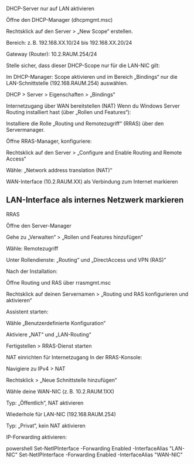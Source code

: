 DHCP-Server nur auf LAN aktivieren

Öffne den DHCP-Manager (dhcpmgmt.msc)

Rechtsklick auf den Server > „New Scope“ erstellen.

Bereich: z. B. 192.168.XX.10/24 bis 192.168.XX.20/24

Gateway (Router): 10.2.RAUM.254/24

Stelle sicher, dass dieser DHCP-Scope nur für die LAN-NIC gilt:

Im DHCP-Manager: Scope aktivieren und im Bereich „Bindings“ nur die LAN-Schnittstelle (192.168.RAUM.254) auswählen.

DHCP > Server > Eigenschaften > „Bindings“

Internetzugang über WAN bereitstellen (NAT)
Wenn du Windows Server Routing installiert hast (über „Rollen und Features“):

Installiere die Rolle „Routing und Remotezugriff“ (RRAS) über den Servermanager.

Öffne RRAS-Manager, konfiguriere:

Rechtsklick auf den Server > „Configure and Enable Routing and Remote Access“

Wähle: „Network address translation (NAT)“

WAN-Interface (10.2.RAUM.XX) als Verbindung zum Internet markieren

LAN-Interface als internes Netzwerk markieren
--------------------------------------------------------------------------------

RRAS

Öffne den Server-Manager

Gehe zu „Verwalten“ > „Rollen und Features hinzufügen“

Wähle: Remotezugriff

Unter Rollendienste: „Routing“ und „DirectAccess und VPN (RAS)“

Nach der Installation:

Öffne Routing und RAS über rrasmgmt.msc

Rechtsklick auf deinen Servernamen > „Routing und RAS konfigurieren und aktivieren“

Assistent starten:

Wähle „Benutzerdefinierte Konfiguration“

Aktiviere „NAT“ und „LAN-Routing“

Fertigstellen > RRAS-Dienst starten

NAT einrichten für Internetzugang
In der RRAS-Konsole:

Navigiere zu IPv4 > NAT

Rechtsklick > „Neue Schnittstelle hinzufügen“

Wähle deine WAN-NIC (z. B. 10.2.RAUM.1XX)

Typ: „Öffentlich“, NAT aktivieren

Wiederhole für LAN-NIC (192.168.RAUM.254)

Typ: „Privat“, kein NAT aktivieren

IP-Forwarding aktivieren:

powershell
Set-NetIPInterface -Forwarding Enabled -InterfaceAlias "LAN-NIC"
Set-NetIPInterface -Forwarding Enabled -InterfaceAlias "WAN-NIC"
